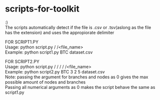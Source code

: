 # scripts-for-toolkit
:)<br/>
The scripts automatically detect if the file is .csv or .tsv(aslong as the file has the extension) and uses the appropiorate delimiter<br/>

FOR SCRIPT1.PY<br/>
Usage: python script.py /<symbol> /<file_name><br/>
Example: python script1.py BTC dataset.csv<br/>

FOR SCRIPT2.PY<br/>
Usage: python script.py /<symbol> /<depth> /<branches> /<nodes> /<file_name><br/>
Example: python script2.py BTC 3 2 5 dataset.csv<br/>
Note: passing the argument for branches and nodes as 0 gives the max possible amount of nodes and branches<br/>
Passing all numerical arguments as 0 makes the script behave the same as script1.py<br/>